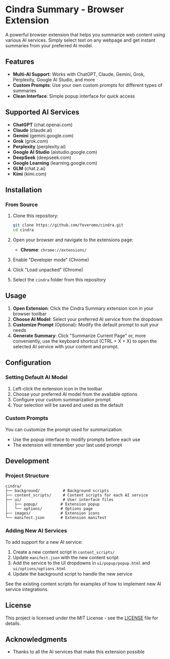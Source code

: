 # Cindra Summary - Browser Extension

A powerful browser extension that helps you summarize web content using various AI services. Simply select text on any webpage and get instant summaries from your preferred AI model.

## Features

- **Multi-AI Support**: Works with ChatGPT, Claude, Gemini, Grok, Perplexity, Google AI Studio, and more
- **Custom Prompts**: Use your own custom prompts for different types of summaries
- **Clean Interface**: Simple popup interface for quick access

## Supported AI Services

- **ChatGPT** (chat.openai.com)
- **Claude** (claude.ai)
- **Gemini** (gemini.google.com)
- **Grok** (grok.com)
- **Perplexity** (perplexity.ai)
- **Google AI Studio** (aistudio.google.com)
- **DeepSeek** (deepseek.com)
- **Google Learning** (learning.google.com)
- **GLM** (chat.z.ai)
- **Kimi** (kimi.com)


## Installation

### From Source

1. Clone this repository:
   ```bash
   git clone https://github.com/feveromo/cindra.git
   cd cindra
   ```

2. Open your browser and navigate to the extensions page:
   - **Chrome**: `chrome://extensions/`

3. Enable "Developer mode" (Chrome)

4. Click "Load unpacked" (Chrome)

5. Select the `cindra` folder from this repository

## Usage

1. **Open Extension**: Click the Cindra Summary extension icon in your browser toolbar
2. **Choose AI Model**: Select your preferred AI service from the dropdown
3. **Customize Prompt** (Optional): Modify the default prompt to suit your needs
4. **Generate Summary**: Click "Summarize Current Page" or, more conveniently, use the keyboard shortcut (CTRL + X + X) to open the selected AI service with your content and prompt.

## Configuration

### Setting Default AI Model

1. Left-click the extension icon in the toolbar
2. Choose your preferred AI model from the available options
3. Configure your custom summarization prompt
4. Your selection will be saved and used as the default

### Custom Prompts

You can customize the prompt used for summarization:
- Use the popup interface to modify prompts before each use
- The extension will remember your last used prompt

## Development

### Project Structure

```
cindra/
├── background/          # Background scripts
├── content_scripts/     # Content scripts for each AI service
├── ui/                  # User interface files
│   ├── popup/          # Extension popup
│   └── options/        # Options page
├── images/             # Extension icons
└── manifest.json       # Extension manifest
```

### Adding New AI Services

To add support for a new AI service:

1. Create a new content script in `content_scripts/`
2. Update `manifest.json` with the new content script
3. Add the service to the UI dropdowns in `ui/popup/popup.html` and `ui/options/options.html`
4. Update the background script to handle the new service

See the existing content scripts for examples of how to implement new AI service integrations.

## License

This project is licensed under the MIT License - see the [LICENSE](LICENSE) file for details.

## Acknowledgments

- Thanks to all the AI services that make this extension possible
